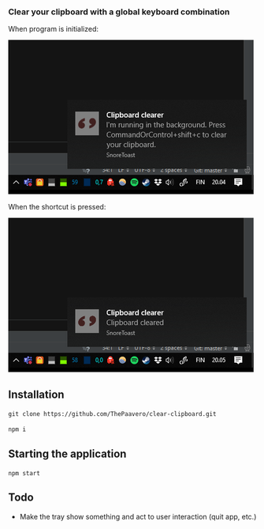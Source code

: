 ### Clear your clipboard with a global keyboard combination

When program is initialized:

![Screenshot of notification on Windows](https://github.com/ThePaavero/clear-clipboard/blob/master/screenshot-init.png)

When the shortcut is pressed:

![Screenshot of notification on Windows](https://github.com/ThePaavero/clear-clipboard/blob/master/screenshot-use.png)

## Installation
`git clone https://github.com/ThePaavero/clear-clipboard.git`

`npm i`

## Starting the application
`npm start`

## Todo
* Make the tray show something and act to user interaction (quit app, etc.)
